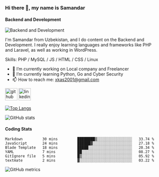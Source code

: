 ### Hi there 👋, my name is Samandar
#### Backend and Development
![Backend and Development](https://media.licdn.com/dms/image/D4D16AQFaK_-uRU5wUw/profile-displaybackgroundimage-shrink_350_1400/0/1669816961474?e=1677110400&v=beta&t=ODj2UIr3PdSD4K8tSdMPMX6smbxNDmI56ZVkusNKWac)

I'm Samandar from Uzbekistan, and I do content on the Backend and Development. I really enjoy learning languages and frameworks like PHP and Laravel, as well as working in WordPress.

Skills: PHP / MySQL /  JS  / HTML / CSS / Linux

- 🔭 I’m currently working on Local company and Freelancer 
- 🌱 I’m currently learning Python, Go and Cyber Security 
- 📫 How to reach me: xkas2001@gmail.com 


[<img src='https://cdn.jsdelivr.net/npm/simple-icons@3.0.1/icons/github.svg' alt='github' height='40'>](https://github.com/xkas01)  [<img src='https://cdn.jsdelivr.net/npm/simple-icons@3.0.1/icons/linkedin.svg' alt='linkedin' height='40'>](https://www.linkedin.com/in/www.linkedin.com/in/samandar-abdullayev-9b13891b7/)  

[![Top Langs](https://github-readme-stats.vercel.app/api/top-langs/?username=xkas01)](https://github.com/anuraghazra/github-readme-stats)

![GitHub stats](https://github-readme-stats.vercel.app/api?username=xkas01&show_icons=true)  

#### Coding Stats
<!--START_SECTION:waka-->

```text
Markdown         30 mins         ████████▒░░░░░░░░░░░░░░░░   33.74 %
JavaScript       24 mins         ██████▓░░░░░░░░░░░░░░░░░░   27.18 %
Blade Template   18 mins         █████░░░░░░░░░░░░░░░░░░░░   20.34 %
YAML             7 mins          ██░░░░░░░░░░░░░░░░░░░░░░░   08.27 %
GitIgnore file   5 mins          █▒░░░░░░░░░░░░░░░░░░░░░░░   05.92 %
textmate         2 mins          ▓░░░░░░░░░░░░░░░░░░░░░░░░   03.22 %
```

<!--END_SECTION:waka-->

![GitHub metrics](https://metrics.lecoq.io/xkas01)  

